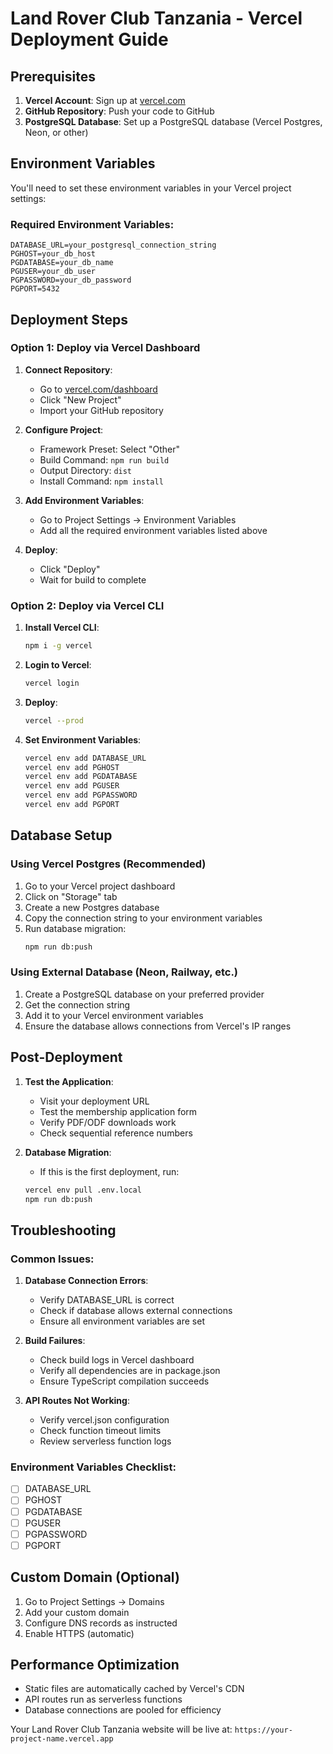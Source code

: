 # Land Rover Club Tanzania - Vercel Deployment Guide

## Prerequisites

1. **Vercel Account**: Sign up at [vercel.com](https://vercel.com)
2. **GitHub Repository**: Push your code to GitHub
3. **PostgreSQL Database**: Set up a PostgreSQL database (Vercel Postgres, Neon, or other)

## Environment Variables

You'll need to set these environment variables in your Vercel project settings:

### Required Environment Variables:
```
DATABASE_URL=your_postgresql_connection_string
PGHOST=your_db_host
PGDATABASE=your_db_name
PGUSER=your_db_user
PGPASSWORD=your_db_password
PGPORT=5432
```

## Deployment Steps

### Option 1: Deploy via Vercel Dashboard

1. **Connect Repository**:
   - Go to [vercel.com/dashboard](https://vercel.com/dashboard)
   - Click "New Project"
   - Import your GitHub repository

2. **Configure Project**:
   - Framework Preset: Select "Other"
   - Build Command: `npm run build`
   - Output Directory: `dist`
   - Install Command: `npm install`

3. **Add Environment Variables**:
   - Go to Project Settings → Environment Variables
   - Add all the required environment variables listed above

4. **Deploy**:
   - Click "Deploy"
   - Wait for build to complete

### Option 2: Deploy via Vercel CLI

1. **Install Vercel CLI**:
   ```bash
   npm i -g vercel
   ```

2. **Login to Vercel**:
   ```bash
   vercel login
   ```

3. **Deploy**:
   ```bash
   vercel --prod
   ```

4. **Set Environment Variables**:
   ```bash
   vercel env add DATABASE_URL
   vercel env add PGHOST
   vercel env add PGDATABASE
   vercel env add PGUSER
   vercel env add PGPASSWORD
   vercel env add PGPORT
   ```

## Database Setup

### Using Vercel Postgres (Recommended)

1. Go to your Vercel project dashboard
2. Click on "Storage" tab
3. Create a new Postgres database
4. Copy the connection string to your environment variables
5. Run database migration:
   ```bash
   npm run db:push
   ```

### Using External Database (Neon, Railway, etc.)

1. Create a PostgreSQL database on your preferred provider
2. Get the connection string
3. Add it to your Vercel environment variables
4. Ensure the database allows connections from Vercel's IP ranges

## Post-Deployment

1. **Test the Application**:
   - Visit your deployment URL
   - Test the membership application form
   - Verify PDF/ODF downloads work
   - Check sequential reference numbers

2. **Database Migration**:
   - If this is the first deployment, run:
   ```bash
   vercel env pull .env.local
   npm run db:push
   ```

## Troubleshooting

### Common Issues:

1. **Database Connection Errors**:
   - Verify DATABASE_URL is correct
   - Check if database allows external connections
   - Ensure all environment variables are set

2. **Build Failures**:
   - Check build logs in Vercel dashboard
   - Verify all dependencies are in package.json
   - Ensure TypeScript compilation succeeds

3. **API Routes Not Working**:
   - Verify vercel.json configuration
   - Check function timeout limits
   - Review serverless function logs

### Environment Variables Checklist:
- [ ] DATABASE_URL
- [ ] PGHOST
- [ ] PGDATABASE
- [ ] PGUSER
- [ ] PGPASSWORD
- [ ] PGPORT

## Custom Domain (Optional)

1. Go to Project Settings → Domains
2. Add your custom domain
3. Configure DNS records as instructed
4. Enable HTTPS (automatic)

## Performance Optimization

- Static files are automatically cached by Vercel's CDN
- API routes run as serverless functions
- Database connections are pooled for efficiency

Your Land Rover Club Tanzania website will be live at: `https://your-project-name.vercel.app`